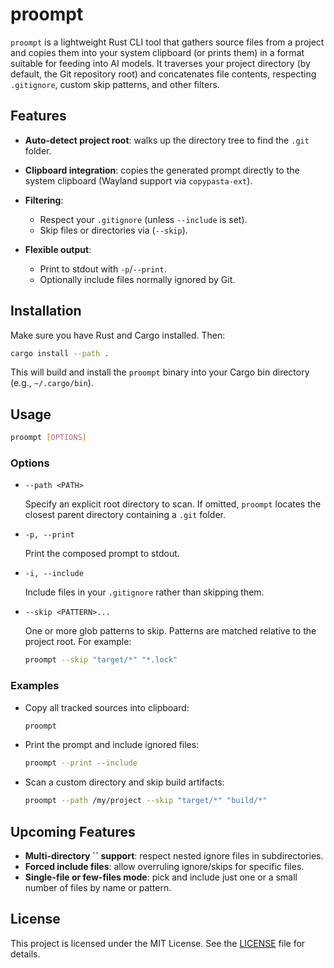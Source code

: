 # proompt

`proompt` is a lightweight Rust CLI tool that gathers source files from a project and copies them into your system clipboard (or prints them) in a format suitable for feeding into AI models. It traverses your project directory (by default, the Git repository root) and concatenates file contents, respecting `.gitignore`, custom skip patterns, and other filters.

## Features

* **Auto-detect project root**: walks up the directory tree to find the `.git` folder.
* **Clipboard integration**: copies the generated prompt directly to the system clipboard (Wayland support via `copypasta-ext`).
* **Filtering**:

  * Respect your `.gitignore` (unless `--include` is set).
  * Skip files or directories via  (`--skip`).
* **Flexible output**:

  * Print to stdout with `-p`/`--print`.
  * Optionally include files normally ignored by Git.

## Installation

Make sure you have Rust and Cargo installed. Then:

```bash
cargo install --path .
```

This will build and install the `proompt` binary into your Cargo bin directory (e.g., `~/.cargo/bin`).

## Usage

```bash
proompt [OPTIONS]
```

### Options

* `--path <PATH>`

  Specify an explicit root directory to scan. If omitted, `proompt` locates the closest parent directory containing a `.git` folder.

* `-p, --print`

  Print the composed prompt to stdout.

* `-i, --include`

  Include files in your `.gitignore` rather than skipping them.

* `--skip <PATTERN>...`

  One or more glob patterns to skip. Patterns are matched relative to the project root. For example:

  ```bash
  proompt --skip "target/*" "*.lock"
  ```

### Examples

* Copy all tracked sources into clipboard:

  ```bash
  proompt
  ```

* Print the prompt and include ignored files:

  ```bash
  proompt --print --include
  ```

* Scan a custom directory and skip build artifacts:

  ```bash
  proompt --path /my/project --skip "target/*" "build/*"
  ```

## Upcoming Features

* **Multi-directory **\`\`** support**: respect nested ignore files in subdirectories.
* **Forced include files**: allow overruling ignore/skips for specific files.
* **Single-file or few-files mode**: pick and include just one or a small number of files by name or pattern.

## License

This project is licensed under the MIT License. See the [LICENSE](LICENSE) file for details.
